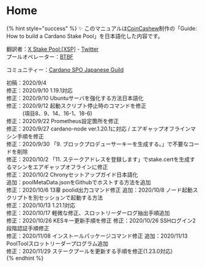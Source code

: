 # Home

{% hint style="success" %}
✨ このマニュアルは[CoinCashew](https://www.coincashew.com/coins/overview-ada/guide-how-to-build-a-haskell-stakepool-node)制作の「Guide: How to build a Cardano Stake Pool」を日本語化した内容です。

翻訳者：[X Stake Pool:[XSP]](https://xstakepool.com/)  - [Twitter](https://twitter.com/X_StakePool_XSP)  
プールオペレーター：[BTBF](https://twitter.com/btbfpark)  
  
コミュニティー：[Cardano SPO Japanese Guild](https://discord.gg/U3gU54c)  

初稿：2020/9/4  
修正：2020/9/10 1.19.1対応  
修正：2020/9/10 Ubuntuサーバを強化する方法日本語化  
修正：2020/9/12 起動スクリプト停止時のコマンドを修正  
　　　(項目8、9、14、16-1、18-6)  
修正：2020/9/22 Prometheus設定箇所を修正  
修正：2020/9/27 cardano-node ver.1.20.1に対応 / エアギャップオフラインマシン手順を修正  
修正：2020/9/30 「9. ブロックプロデューサーキーを生成する。」で不要なコードを削除  
修正：2020/10/2 「11. ステークアドレスを登録します」でstake.certを生成するマシンをエアギャップオフラインに修正  
修正：2020/10/2 Chronyセットアップガイド日本語化  
追加：poolMetaData.jsonをGithubでホストする方法を追加  
修正：2020/10/6 13章 poolid出力コマンド修正 
追加：2020/10/8 ノード起動スクリプトを別セッションで起動する方法  
修正：2020/10/13 1.21.1対応  
修正：2020/10/17 軽微な修正、スロットリーダーログ抽出手順追加  
修正：2020/10/26 KESキー更新手順を修正
修正：2020/10/26 SSHログイン2段階認証手順修正  
修正：2020/11/08 インストールパッケージコマンド修正
追加：2020/11/13 PoolToolスロットリーダープログラム追加  
修正：2020/11/29 ステークプールを更新する手順を修正(1.23.0対応)  
{% endhint %}

